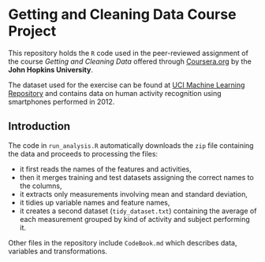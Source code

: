 # Getting and Cleaning Data Course Project

This repository holds the `R` code used in the peer-reviewed assignment of the course _Getting and Cleaning Data_ offered through [Coursera.org](https://www.coursera.org) by the **John Hopkins University**.

The dataset used for the exercise can be found at [UCI Machine Learning Repository](https://archive.ics.uci.edu/ml/datasets/Human+Activity+Recognition+Using+Smartphones) and contains data on human activity recognition using smartphones performed in 2012.

## Introduction

The code in `run_analysis.R` automatically downloads the `zip` file containing the data and proceeds to processing the files:

- it first reads the names of the features and activities,
- then it merges training and test datasets assigning the correct names to the columns,
- it extracts only measurements involving mean and standard deviation,
- it tidies up variable names and feature names,
- it creates a second dataset (`tidy_dataset.txt`) containing the average of each measurement grouped by kind of activity and subject performing it.

Other files in the repository include `CodeBook.md` which describes data, variables and transformations.

